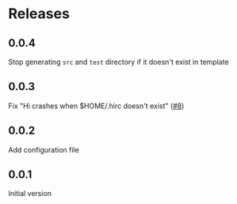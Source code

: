 # Releases

## 0.0.4

Stop generating `src` and `test` directory if it doesn't exist in template

## 0.0.3

Fix "Hi crashes when $HOME/.hirc doesn't exist" ([#8](https://github.com/fujimura/hi/issues/8))

## 0.0.2

Add configuration file

## 0.0.1

Initial version
